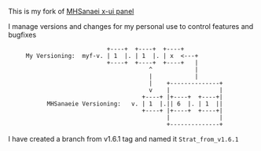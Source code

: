 This is my fork of [MHSanaei x-ui panel](https://github.com/MHSanaei/3x-ui)

I manage versions and changes for my personal use to control features and bugfixes


```text
                            +----+  +----+  +----+           
     My Versioning:  myf-v. | 1  |. | 1  |. | x  <---+       
                            +----+  +----+  +----+   |       
                                        ^            |       
                                        |            |       
                                        |    +--------------+
                                        v    |              |
                                      +----+ |+----+  +----+|
           MHSanaeie Versioning:   v. | 1  |.|| 6  |. | 1  ||
                                      +----+ |+----+  +----+|
                                             |              |
                                             +--------------+
```

I have created a branch from v1.6.1 tag and named it `Strat_from_v1.6.1`
